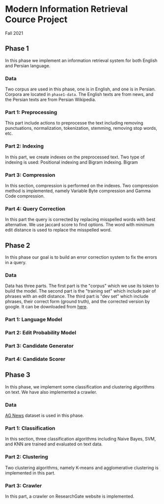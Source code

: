 # Modern Information Retrieval Cource Project

Fall 2021

## Phase 1

In this phase we implement an information retrieval system for both English and Persian language.


### Data

Two corpus are used in this phase, one is in English, and one is in Persian. Corpora are located in `phase1-data`. The English texts are from news, and the Persian texts are from Persian Wikipedia.

### Part 1: Preprocessing

This part include actions to preprocesse the text including removing punctuations, normalization, tokenization, stemming, removing stop words, etc.

### Part 2: Indexing

In this part, we create indexes on the preprocessed text. Two type of indexing is used: Positional indexing and Bigram indexing.
Bigram

### Part 3: Compression

In this section, compression is performed on the indexes. Two compression method is implemented, namely Variable Byte compression and Gamma Code compression.

### Part 4: Query Correction

In this part the query is corrected by replacing misspelled words with best alternative. We use jaccard score to find options. The word with minimum edit distance is used to replace the misspelled word.

## Phase 2

In this phase our goal is to build an error correction system to fix the errors in a query.

### Data

Data has three parts. The first part is the "corpus" which we use its token to build the model. The second part is the "training set" which include pair of phrases with an edit distance. The third part is "dev set" which include phrases, their correct form (ground truth), and the corrected version by google.
It can be downloaded from [here](https://drive.google.com/file/d/17ukKiVAYtbBuL_zI8_2IhZ8uzxkMJdPs/view).

### Part 1: Language Model

### Part 2: Edit Probability Model

### Part 3: Candidate Generator

### Part 4: Candidate Scorer

## Phase 3

In this phase, we implement some classification and clustering algorithms on text. We have also implemented a crawler.

### Data

[AG News](https://www.kaggle.com/amananandrai/ag-news-classification-dataset?select=train.csv) dataset is used in this phase.

### Part 1: Classification

In this section, three classification algorithms including Naive Bayes, SVM, and KNN are trained and evaluated on text data.

### Part 2: Clustering

Two clustering algorithms, namely K-means and agglomerative clustering is implemented in this part.

### Part 3: Crawler

In this part, a crawler on ResearchGate website is implemented.
